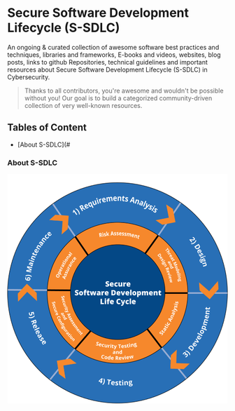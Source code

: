 # Secure Software Development Lifecycle (S-SDLC)

An ongoing & curated collection of awesome software best practices and techniques, libraries and frameworks, E-books and videos, websites, blog posts, links to github Repositories, technical guidelines and important resources about Secure Software Development Lifecycle (S-SDLC) in Cybersecurity.
> Thanks to all contributors, you're awesome and wouldn't be possible without you! Our goal is to build a categorized community-driven collection of very well-known resources.

## Tables of Content
 - [About S-SDLC](#

### About S-SDLC
![SDLC](https://github.com/paulveillard/cybersecurity-secure-sofware-development-lifecyle/blob/main/img/SSDLC.png)
